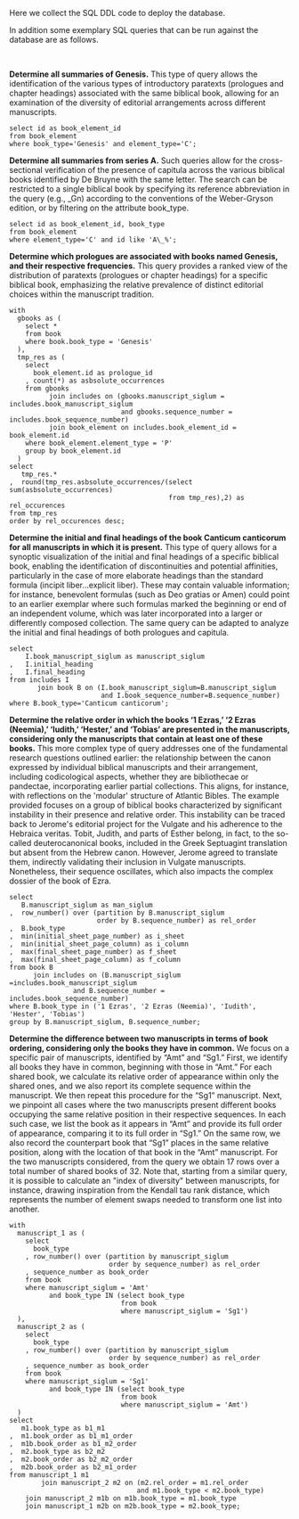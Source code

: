 Here we collect the SQL DDL code to deploy the database.

In addition some exemplary SQL queries that can be run against the database are as follows.

<br />

**Determine all summaries of Genesis.** This type of query allows the identification of the various types of introductory paratexts (prologues and chapter headings) associated with the same biblical book, allowing for an examination of the diversity of editorial arrangements across different manuscripts.
```
select id as book_element_id
from book_element
where book_type='Genesis' and element_type='C';
```


**Determine all summaries from series A.** Such queries allow for the cross-sectional verification of the presence of capitula across the various biblical books identified by De Bruyne with the same letter. The search can be restricted to a single biblical book by specifying its reference abbreviation in the query (e.g., \_Gn) according to the conventions of the Weber-Gryson edition, or by filtering on the attribute book_type.
```
select id as book_element_id, book_type 
from book_element 
where element_type='C' and id like 'A\_%';
```


**Determine which prologues are associated with books named Genesis, and their respective frequencies.** This query provides a ranked view of the distribution of paratexts (prologues or chapter headings) for a specific biblical book, emphasizing the relative prevalence of distinct editorial choices within the manuscript tradition.
```
with 
  gbooks as (
    select *
    from book
    where book.book_type = 'Genesis'
  ),
  tmp_res as (
    select
      book_element.id as prologue_id
    , count(*) as asbsolute_occurrences
    from gbooks
          join includes on (gbooks.manuscript_siglum = includes.book_manuscript_siglum
                            and gbooks.sequence_number = includes.book_sequence_number)
          join book_element on includes.book_element_id = book_element.id
    where book_element.element_type = 'P'
    group by book_element.id
  )
select 
   tmp_res.*
,  round(tmp_res.asbsolute_occurrences/(select sum(asbsolute_occurrences)
                                        from tmp_res),2) as rel_occurences
from tmp_res
order by rel_occurences desc;
```


**Determine the initial and final headings of the book Canticum canticorum for all manuscripts in which it is present.** This type of query allows for a synoptic visualization of the initial and final headings of a specific biblical book, enabling the identification of discontinuities and potential affinities, particularly in the case of more elaborate headings than the standard formula (incipit liber...explicit liber). These may contain valuable information; for instance, benevolent formulas (such as Deo gratias or Amen) could point to an earlier exemplar where such formulas marked the beginning or end of an independent volume, which was later incorporated into a larger or differently composed collection.
The same query can be adapted to analyze the initial and final headings of both prologues and capitula.
```
select 
    I.book_manuscript_siglum as manuscript_siglum
,   I.initial_heading
,   I.final_heading 
from includes I 
       join book B on (I.book_manuscript_siglum=B.manuscript_siglum 
                       and I.book_sequence_number=B.sequence_number) 
where B.book_type='Canticum canticorum';
```


**Determine the relative order in which the books ‘1 Ezras,’ ‘2 Ezras (Neemia),’ ‘Iudith,’ ‘Hester,’ and ‘Tobias’ are presented in the manuscripts, considering only the manuscripts that contain at least one of these books.**  This more complex type of query addresses one of the fundamental research questions outlined earlier: the relationship between the canon expressed by individual biblical manuscripts and their arrangement, including codicological aspects, whether they are bibliothecae or pandectae, incorporating earlier partial collections. This aligns, for instance, with reflections on the 'modular' structure of Atlantic Bibles.
The example provided focuses on a group of biblical books characterized by significant instability in their presence and relative order. This instability can be traced back to Jerome's editorial project for the Vulgate and his adherence to the Hebraica veritas. Tobit, Judith, and parts of Esther belong, in fact, to the so-called deuterocanonical books, included in the Greek Septuagint translation but absent from the Hebrew canon. However, Jerome agreed to translate them, indirectly validating their inclusion in Vulgate manuscripts. Nonetheless, their sequence oscillates, which also impacts the complex dossier of the book of Ezra.
```
select 
   B.manuscript_siglum as man_siglum
,  row_number() over (partition by B.manuscript_siglum
                      order by B.sequence_number) as rel_order 
,  B.book_type
,  min(initial_sheet_page_number) as i_sheet
,  min(initial_sheet_page_column) as i_column
,  max(final_sheet_page_number) as f_sheet
,  max(final_sheet_page_column) as f_column
from book B
      join includes on (B.manuscript_siglum =includes.book_manuscript_siglum
  		        and B.sequence_number =  includes.book_sequence_number)
where B.book_type in ('1 Ezras', '2 Ezras (Neemia)', 'Iudith', 'Hester', 'Tobias')
group by B.manuscript_siglum, B.sequence_number;
```



**Determine the difference between two manuscripts in terms of book ordering, considering only the books they have in common.** We focus on a specific pair of manuscripts, identified by “Amt” and “Sg1.” First, we identify all books they have in common, beginning with those in “Amt.” For each shared book, we calculate its relative order of appearance within only the shared ones, and we also report its complete sequence within the manuscript. We then repeat this procedure for the “Sg1” manuscript. 
Next, we pinpoint all cases where the two manuscripts present different books occupying the same relative position in their respective sequences. In each such case, we list the book as it appears in “Amt” and provide its full order of appearance, comparing it to its full order in “Sg1.” On the same row, we also record the counterpart book that “Sg1” places in the same relative position, along with the location of that book in the “Amt” manuscript.
For the two manuscripts considered, from the query we obtain 17 rows over a total number of shared books of 32. Note that, starting from a similar query, it is possible to calculate an "index of diversity" between manuscripts, for instance, drawing inspiration from the Kendall tau rank distance, which represents the number of element swaps needed to transform one list into another.
```
with
  manuscript_1 as (
    select 
      book_type
    , row_number() over (partition by manuscript_siglum 
                         order by sequence_number) as rel_order
    , sequence_number as book_order
    from book 
    where manuscript_siglum = 'Amt'
          and book_type IN (select book_type
                            from book
                            where manuscript_siglum = 'Sg1')
  ),
  manuscript_2 as (
    select
      book_type
    , row_number() over (partition by manuscript_siglum 
                         order by sequence_number) as rel_order
    , sequence_number as book_order
    from book 
    where manuscript_siglum = 'Sg1'
          and book_type IN (select book_type
                            from book
                            where manuscript_siglum = 'Amt')
  )
select
   m1.book_type as b1_m1
,  m1.book_order as b1_m1_order
,  m1b.book_order as b1_m2_order
,  m2.book_type as b2_m2
,  m2.book_order as b2_m2_order
,  m2b.book_order as b2_m1_order
from manuscript_1 m1
        join manuscript_2 m2 on (m2.rel_order = m1.rel_order 
                                and m1.book_type < m2.book_type)
	join manuscript_2 m1b on m1b.book_type = m1.book_type
	join manuscript_1 m2b on m2b.book_type = m2.book_type;
```
